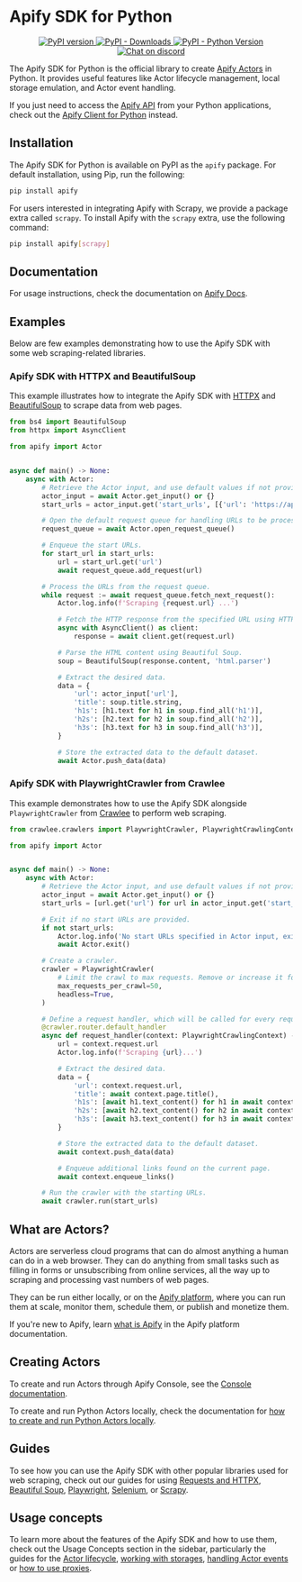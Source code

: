 # Apify SDK for Python

<p align=center>
    <a href="https://badge.fury.io/py/apify" rel="nofollow">
        <img src="https://badge.fury.io/py/apify.svg" alt="PyPI version" style="max-width: 100%;">
    </a>
    <a href="https://pypi.org/project/apify/" rel="nofollow">
        <img src="https://img.shields.io/pypi/dm/apify" alt="PyPI - Downloads" style="max-width: 100%;">
    </a>
    <a href="https://pypi.org/project/apify/" rel="nofollow">
        <img src="https://img.shields.io/pypi/pyversions/apify" alt="PyPI - Python Version" style="max-width: 100%;">
    </a>
    <a href="https://discord.gg/jyEM2PRvMU" rel="nofollow">
        <img src="https://img.shields.io/discord/801163717915574323?label=discord" alt="Chat on discord" style="max-width: 100%;">
    </a>
</p>

The Apify SDK for Python is the official library to create [Apify Actors](https://docs.apify.com/platform/actors)
in Python. It provides useful features like Actor lifecycle management, local storage emulation, and Actor
event handling.

If you just need to access the [Apify API](https://docs.apify.com/api/v2) from your Python applications,
check out the [Apify Client for Python](https://docs.apify.com/api/client/python) instead.

## Installation

The Apify SDK for Python is available on PyPI as the `apify` package.
For default installation, using Pip, run the following:

```bash
pip install apify
```

For users interested in integrating Apify with Scrapy, we provide a package extra called `scrapy`.
To install Apify with the `scrapy` extra, use the following command:

```bash
pip install apify[scrapy]
```

## Documentation

For usage instructions, check the documentation on [Apify Docs](https://docs.apify.com/sdk/python/).

## Examples

Below are few examples demonstrating how to use the Apify SDK with some web scraping-related libraries.

### Apify SDK with HTTPX and BeautifulSoup

This example illustrates how to integrate the Apify SDK with [HTTPX](https://www.python-httpx.org/) and [BeautifulSoup](https://pypi.org/project/beautifulsoup4/) to scrape data from web pages.

```python
from bs4 import BeautifulSoup
from httpx import AsyncClient

from apify import Actor


async def main() -> None:
    async with Actor:
        # Retrieve the Actor input, and use default values if not provided.
        actor_input = await Actor.get_input() or {}
        start_urls = actor_input.get('start_urls', [{'url': 'https://apify.com'}])

        # Open the default request queue for handling URLs to be processed.
        request_queue = await Actor.open_request_queue()

        # Enqueue the start URLs.
        for start_url in start_urls:
            url = start_url.get('url')
            await request_queue.add_request(url)

        # Process the URLs from the request queue.
        while request := await request_queue.fetch_next_request():
            Actor.log.info(f'Scraping {request.url} ...')

            # Fetch the HTTP response from the specified URL using HTTPX.
            async with AsyncClient() as client:
                response = await client.get(request.url)

            # Parse the HTML content using Beautiful Soup.
            soup = BeautifulSoup(response.content, 'html.parser')

            # Extract the desired data.
            data = {
                'url': actor_input['url'],
                'title': soup.title.string,
                'h1s': [h1.text for h1 in soup.find_all('h1')],
                'h2s': [h2.text for h2 in soup.find_all('h2')],
                'h3s': [h3.text for h3 in soup.find_all('h3')],
            }

            # Store the extracted data to the default dataset.
            await Actor.push_data(data)
```

### Apify SDK with PlaywrightCrawler from Crawlee

This example demonstrates how to use the Apify SDK alongside `PlaywrightCrawler` from [Crawlee](https://crawlee.dev/python) to perform web scraping.

```python
from crawlee.crawlers import PlaywrightCrawler, PlaywrightCrawlingContext

from apify import Actor


async def main() -> None:
    async with Actor:
        # Retrieve the Actor input, and use default values if not provided.
        actor_input = await Actor.get_input() or {}
        start_urls = [url.get('url') for url in actor_input.get('start_urls', [{'url': 'https://apify.com'}])]

        # Exit if no start URLs are provided.
        if not start_urls:
            Actor.log.info('No start URLs specified in Actor input, exiting...')
            await Actor.exit()

        # Create a crawler.
        crawler = PlaywrightCrawler(
            # Limit the crawl to max requests. Remove or increase it for crawling all links.
            max_requests_per_crawl=50,
            headless=True,
        )

        # Define a request handler, which will be called for every request.
        @crawler.router.default_handler
        async def request_handler(context: PlaywrightCrawlingContext) -> None:
            url = context.request.url
            Actor.log.info(f'Scraping {url}...')

            # Extract the desired data.
            data = {
                'url': context.request.url,
                'title': await context.page.title(),
                'h1s': [await h1.text_content() for h1 in await context.page.locator('h1').all()],
                'h2s': [await h2.text_content() for h2 in await context.page.locator('h2').all()],
                'h3s': [await h3.text_content() for h3 in await context.page.locator('h3').all()],
            }

            # Store the extracted data to the default dataset.
            await context.push_data(data)

            # Enqueue additional links found on the current page.
            await context.enqueue_links()

        # Run the crawler with the starting URLs.
        await crawler.run(start_urls)
```

## What are Actors?

Actors are serverless cloud programs that can do almost anything a human can do in a web browser.
They can do anything from small tasks such as filling in forms or unsubscribing from online services,
all the way up to scraping and processing vast numbers of web pages.

They can be run either locally, or on the [Apify platform](https://docs.apify.com/platform/),
where you can run them at scale, monitor them, schedule them, or publish and monetize them.

If you're new to Apify, learn [what is Apify](https://docs.apify.com/platform/about)
in the Apify platform documentation.

## Creating Actors

To create and run Actors through Apify Console,
see the [Console documentation](https://docs.apify.com/academy/getting-started/creating-actors#choose-your-template).

To create and run Python Actors locally, check the documentation for
[how to create and run Python Actors locally](https://docs.apify.com/sdk/python/docs/overview/running-locally).

## Guides

To see how you can use the Apify SDK with other popular libraries used for web scraping,
check out our guides for using
[Requests and HTTPX](https://docs.apify.com/sdk/python/docs/guides/requests-and-httpx),
[Beautiful Soup](https://docs.apify.com/sdk/python/docs/guides/beautiful-soup),
[Playwright](https://docs.apify.com/sdk/python/docs/guides/playwright),
[Selenium](https://docs.apify.com/sdk/python/docs/guides/selenium),
or [Scrapy](https://docs.apify.com/sdk/python/docs/guides/scrapy).

## Usage concepts

To learn more about the features of the Apify SDK and how to use them,
check out the Usage Concepts section in the sidebar,
particularly the guides for the [Actor lifecycle](https://docs.apify.com/sdk/python/docs/concepts/actor-lifecycle),
[working with storages](https://docs.apify.com/sdk/python/docs/concepts/storages),
[handling Actor events](https://docs.apify.com/sdk/python/docs/concepts/actor-events)
or [how to use proxies](https://docs.apify.com/sdk/python/docs/concepts/proxy-management).
